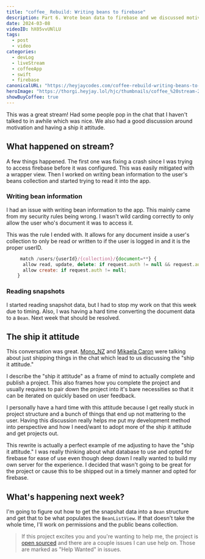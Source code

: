 ```yaml
---
title: "coffee_ Rebuild: Writing beans to firebase"
description: Part 6. Wrote bean data to firebase and we discussed motivation around site projects.
date: 2024-03-08
videoID: hX05vvUNlLU
tags: 
  - post
  - video
categories:
  - devLog
  - liveStream
  - coffeeApp
  - swift
  - firebase
canonicalURL: "https://heyjaycodes.com/coffee-rebuild-writing-beans-to-firebase"
heroImage: "https://thorgi.heyjay.lol/hjc/thumbnails/coffee_%20stream-20240308.jpg"
showBuyCoffee: true
---
```


This was a great stream! Had some people pop in the chat that I haven't talked to in awhile which was nice. We also had a good discussion around motivation and having a ship it attitude.

## What happened on stream?

A few things happened. The first one was fixing a crash since I was trying to access firebase before it was configured. This was easily mitigated with a wrapper view. Then I worked on writing bean information to the user's beans collection and started trying to read it into the app.

### Writing bean information

I had an issue with writing bean information to the app. This mainly came from my security rules being wrong. I wasn't wild carding correctly to only allow the user who's document it was to access it.

This was the rule I ended with. It allows for any document inside a user's collection to only be read or written to if the user is logged in and it is the proper userID.

```js
     match /users/{userId}/{collection}/{document=**} {
      allow read, update, delete: if request.auth != null && request.auth.uid == userId;
      allow create: if request.auth != null;
    }
```

### Reading snapshots

I started reading snapshot data, but I had to stop my work on that this week due to timing. Also, I was having a hard time converting the document data to a `Bean`. Next week that should be resolved.

## The ship it attitude

This conversation was great. [Mono_NZ](https://www.twitch.tv/mono_nz) and [Mikaela Caron](https://mikaelacaron.com) were talking about just shipping things in the chat which lead to us discussing the "ship it attitude."

I describe the "ship it attitude" as a frame of mind to actually complete and publish a project. This also frames how you complete the project and usually requires to pair down the project into it's bare necessities so that it can be iterated on quickly based on user feedback.

I personally have a hard time with this attitude because I get really stuck in project structure and a bunch of things that end up not mattering to the user. Having this discussion really helps me put my development method into perspective and how I need/want to adopt more of the ship it attitude and get projects out.

This rewrite is actually a perfect example of me adjusting to have the "ship it attitude." I was really thinking about what database to use and opted for firebase for ease of use even though deep down I really wanted to build my own server for the experience. I decided that wasn't going to be great for the project or cause this to be shipped out in a timely manner and opted for firebase.

## What's happening next week?

I'm going to figure out how to get the snapshat data into a `Bean` structure and get that to be what populates the `BeanListView`. If that doesn't take the whole time, I'll work on permissions and the public beans collection.

> If this project excites you and you're wanting to help me, the project is [open sourced](https://heyjay.url.lol/coffeetrackergh) and there are a couple issues I can use help on. Those are marked as "Help Wanted" in issues.